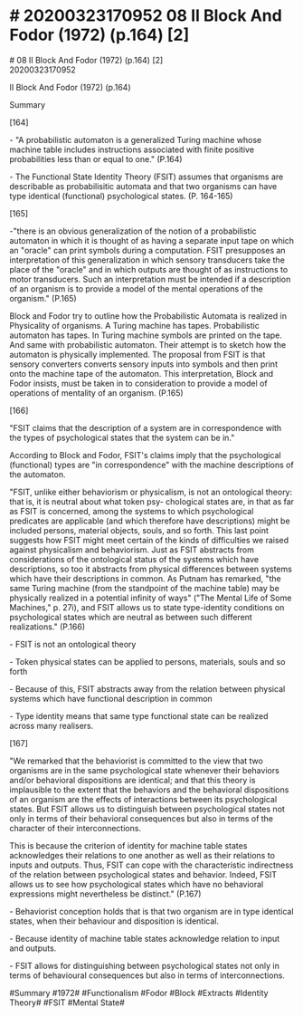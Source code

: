 # \# 20200323170952 08 II Block And Fodor (1972) (p.164) \[2\]

\# 08 II Block And Fodor (1972) (p.164) \[2\]\
20200323170952

II Block And Fodor (1972) (p.164)

Summary

\[164\]

\- "A probabilistic automaton is a generalized Turing machine whose machine table includes instructions associated with finite positive probabilities less than or equal to one." (P.164)

\- The Functional State Identity Theory (FSIT) assumes that organisms are describable as probabilisitic automata and that two organisms can have type identical (functional) psychological states. (P. 164-165)

\[165\]

-"there is an obvious generalization of the notion of a probabilistic automaton in which it is thought of as having a separate input tape on which an \"oracle\" can print symbols during a computation. FSIT presupposes an interpretation of this generalization in which sensory transducers take the place of the \"oracle\" and in which outputs are thought of as instructions to motor transducers. Such an interpretation must be intended if a description of an organism is to provide a model of the mental operations of the organism." (P.165)

Block and Fodor try to outline how the Probabilistic Automata is realized in Physicality of organisms. A Turing machine has tapes. Probabilistic automaton has tapes. In Turing machine symbols are printed on the tape. And same with probabilistic automaton. Their attempt is to sketch how the automaton is physically implemented. The proposal from FSIT is that sensory converters converts sensory inputs into symbols and then print onto the machine tape of the automaton. This interpretation, Block and Fodor insists, must be taken in to consideration to provide a model of operations of mentality of an organism. (P.165)

\[166\]

"FSIT claims that the description of a system are in correspondence with the types of psychological states that the system can be in."

According to Block and Fodor, FSIT's claims imply that the psychological (functional) types are "in correspondence" with the machine descriptions of the automaton.

"FSIT, unlike either behaviorism or physicalism, is not an ontological theory: that is, it is neutral about what token psy- chological states are, in that as far as FSIT is concerned, among the systems to which psychological predicates are applicable (and which therefore have descriptions) might be included persons, material objects, souls, and so forth. This last point suggests how FSIT might meet certain of the kinds of difficulties we raised against physicalism and behaviorism. Just as FSIT abstracts from considerations of the ontological status of the systems which have descriptions, so too it abstracts from physical differences between systems which have their descriptions in common. As Putnam has remarked, \"the same Turing machine (from the standpoint of the machine table) may be physically realized in a potential infinity of ways\" (\"The Mental Life of Some Machines,\" p. 27i), and FSIT allows us to state type-identity conditions on psychological states which are neutral as between such different realizations." (P.166)

\- FSIT is not an ontological theory

\- Token physical states can be applied to persons, materials, souls and so forth

\- Because of this, FSIT abstracts away from the relation between physical systems which have functional description in common

\- Type identity means that same type functional state can be realized across many realisers.

\[167\]

"We remarked that the behaviorist is committed to the view that two organisms are in the same psychological state whenever their behaviors and/or behavioral dispositions are identical; and that this theory is implausible to the extent that the behaviors and the behavioral dispositions of an organism are the effects of interactions between its psychological states. But FSIT allows us to distinguish between psychological states not only in terms of their behavioral consequences but also in terms of the character of their interconnections.

This is because the criterion of identity for machine table states acknowledges their relations to one another as well as their relations to inputs and outputs. Thus, FSIT can cope with the characteristic indirectness of the relation between psychological states and behavior. Indeed, FSIT allows us to see how psychological states which have no behavioral expressions might nevertheless be distinct." (P.167)

\- Behaviorist conception holds that is that two organism are in type identical states, when their behaviour and disposition is identical.

\- Because identity of machine table states acknowledge relation to input and outputs.

\- FSIT allows for distinguishing between psychological states not only in terms of behavioural consequences but also in terms of interconnections.

\#Summary \#1972\# \#Functionalism \#Fodor \#Block \#Extracts \#Identity Theory\# \#FSIT \#Mental State\#
